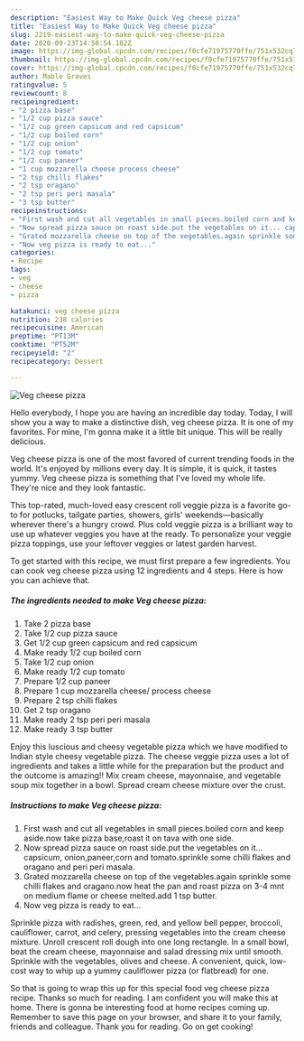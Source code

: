 ```yaml
---
description: "Easiest Way to Make Quick Veg cheese pizza"
title: "Easiest Way to Make Quick Veg cheese pizza"
slug: 2219-easiest-way-to-make-quick-veg-cheese-pizza
date: 2020-09-23T14:58:54.182Z
image: https://img-global.cpcdn.com/recipes/f0cfe71975770ffe/751x532cq70/veg-cheese-pizza-recipe-main-photo.jpg
thumbnail: https://img-global.cpcdn.com/recipes/f0cfe71975770ffe/751x532cq70/veg-cheese-pizza-recipe-main-photo.jpg
cover: https://img-global.cpcdn.com/recipes/f0cfe71975770ffe/751x532cq70/veg-cheese-pizza-recipe-main-photo.jpg
author: Mable Graves
ratingvalue: 5
reviewcount: 8
recipeingredient:
- "2 pizza base"
- "1/2 cup pizza sauce"
- "1/2 cup green capsicum and red capsicum"
- "1/2 cup boiled corn"
- "1/2 cup onion"
- "1/2 cup tomato"
- "1/2 cup paneer"
- "1 cup mozzarella cheese process cheese"
- "2 tsp chilli flakes"
- "2 tsp oragano"
- "2 tsp peri peri masala"
- "3 tsp butter"
recipeinstructions:
- "First wash and cut all vegetables in small pieces.boiled corn and keep aside.now take pizza base,roast it on tava with one side."
- "Now spread pizza sauce on roast side.put the vegetables on it... capsicum, onion,paneer,corn and tomato.sprinkle some chilli flakes and oragano and peri peri masala."
- "Grated mozzarella cheese on top of the vegetables.again sprinkle some chilli flakes and oragano.now heat the pan and roast pizza on 3-4 mnt on medium flame or cheese melted.add 1 tsp butter."
- "Now veg pizza is ready to eat..."
categories:
- Recipe
tags:
- veg
- cheese
- pizza

katakunci: veg cheese pizza 
nutrition: 238 calories
recipecuisine: American
preptime: "PT13M"
cooktime: "PT52M"
recipeyield: "2"
recipecategory: Dessert

---
```



![Veg cheese pizza](https://img-global.cpcdn.com/recipes/f0cfe71975770ffe/751x532cq70/veg-cheese-pizza-recipe-main-photo.jpg)

Hello everybody, I hope you are having an incredible day today. Today, I will show you a way to make a distinctive dish, veg cheese pizza. It is one of my favorites. For mine, I'm gonna make it a little bit unique. This will be really delicious.

Veg cheese pizza is one of the most favored of current trending foods in the world. It's enjoyed by millions every day. It is simple, it is quick, it tastes yummy. Veg cheese pizza is something that I've loved my whole life. They're nice and they look fantastic.

This top-rated, much-loved easy crescent roll veggie pizza is a favorite go-to for potlucks, tailgate parties, showers, girls&#39; weekends—basically wherever there&#39;s a hungry crowd. Plus cold veggie pizza is a brilliant way to use up whatever veggies you have at the ready. To personalize your veggie pizza toppings, use your leftover veggies or latest garden harvest.


To get started with this recipe, we must first prepare a few ingredients. You can cook veg cheese pizza using 12 ingredients and 4 steps. Here is how you can achieve that.

<!--inarticleads1-->

##### The ingredients needed to make Veg cheese pizza:

1. Take 2 pizza base
1. Take 1/2 cup pizza sauce
1. Get 1/2 cup green capsicum and red capsicum
1. Make ready 1/2 cup boiled corn
1. Take 1/2 cup onion
1. Make ready 1/2 cup tomato
1. Prepare 1/2 cup paneer
1. Prepare 1 cup mozzarella cheese/ process cheese
1. Prepare 2 tsp chilli flakes
1. Get 2 tsp oragano
1. Make ready 2 tsp peri peri masala
1. Make ready 3 tsp butter


Enjoy this luscious and cheesy vegetable pizza which we have modified to Indian style cheesy vegetable pizza. The cheese veggie pizza uses a lot of ingredients and takes a little while for the preparation but the product and the outcome is amazing!! Mix cream cheese, mayonnaise, and vegetable soup mix together in a bowl. Spread cream cheese mixture over the crust. 

<!--inarticleads2-->

##### Instructions to make Veg cheese pizza:

1. First wash and cut all vegetables in small pieces.boiled corn and keep aside.now take pizza base,roast it on tava with one side.
1. Now spread pizza sauce on roast side.put the vegetables on it... capsicum, onion,paneer,corn and tomato.sprinkle some chilli flakes and oragano and peri peri masala.
1. Grated mozzarella cheese on top of the vegetables.again sprinkle some chilli flakes and oragano.now heat the pan and roast pizza on 3-4 mnt on medium flame or cheese melted.add 1 tsp butter.
1. Now veg pizza is ready to eat...


Sprinkle pizza with radishes, green, red, and yellow bell pepper, broccoli, cauliflower, carrot, and celery, pressing vegetables into the cream cheese mixture. Unroll crescent roll dough into one long rectangle. In a small bowl, beat the cream cheese, mayonnaise and salad dressing mix until smooth. Sprinkle with the vegetables, olives and cheese. A convenient, quick, low-cost way to whip up a yummy cauliflower pizza (or flatbread) for one. 

So that is going to wrap this up for this special food veg cheese pizza recipe. Thanks so much for reading. I am confident you will make this at home. There is gonna be interesting food at home recipes coming up. Remember to save this page on your browser, and share it to your family, friends and colleague. Thank you for reading. Go on get cooking!
